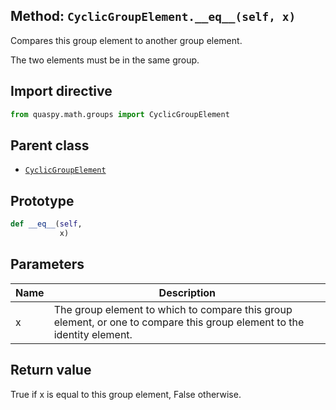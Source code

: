 ## Method: <code>CyclicGroupElement.\_\_eq\_\_(self, x)</code>
Compares this group element to another group element.

The two elements must be in the same group.

## Import directive
```python
from quaspy.math.groups import CyclicGroupElement
```

## Parent class
- [<code>CyclicGroupElement</code>](../CyclicGroupElement.md)

## Prototype
```python
def __eq__(self,
           x)
```

## Parameters
| <b>Name</b> | <b>Description</b> |
| ----------- | ------------------ |
| x | The group element to which to compare this group element, or one to compare this group element to the identity element. |

## Return value
True if x is equal to this group element, False otherwise.

